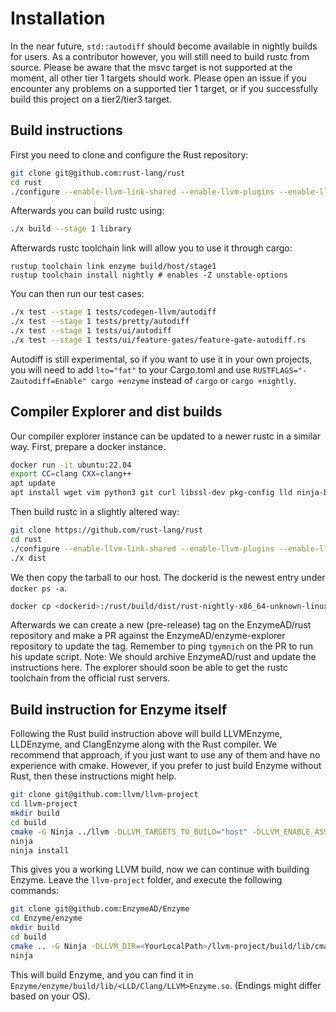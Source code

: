# Installation

In the near future, `std::autodiff` should become available in nightly builds for users. As a contributor however, you will still need to build rustc from source. Please be aware that the msvc target is not supported at the moment, all other tier 1 targets should work. Please open an issue if you encounter any problems on a supported tier 1 target, or if you successfully build this project on a tier2/tier3 target.

## Build instructions

First you need to clone and configure the Rust repository:
```bash
git clone git@github.com:rust-lang/rust
cd rust
./configure --enable-llvm-link-shared --enable-llvm-plugins --enable-llvm-enzyme --release-channel=nightly --enable-llvm-assertions --enable-clang --enable-lld --enable-option-checking --enable-ninja --disable-docs
```

Afterwards you can build rustc using:
```bash
./x build --stage 1 library
```

Afterwards rustc toolchain link will allow you to use it through cargo:
```
rustup toolchain link enzyme build/host/stage1
rustup toolchain install nightly # enables -Z unstable-options
```

You can then run our test cases:

```bash
./x test --stage 1 tests/codegen-llvm/autodiff
./x test --stage 1 tests/pretty/autodiff
./x test --stage 1 tests/ui/autodiff
./x test --stage 1 tests/ui/feature-gates/feature-gate-autodiff.rs
```

Autodiff is still experimental, so if you want to use it in your own projects, you will need to add `lto="fat"` to your Cargo.toml 
and use `RUSTFLAGS="-Zautodiff=Enable" cargo +enzyme` instead of `cargo` or `cargo +nightly`. 

## Compiler Explorer and dist builds

Our compiler explorer instance can be updated to a newer rustc in a similar way. First, prepare a docker instance.
```bash
docker run -it ubuntu:22.04
export CC=clang CXX=clang++
apt update
apt install wget vim python3 git curl libssl-dev pkg-config lld ninja-build cmake clang build-essential 
```
Then build rustc in a slightly altered way:
```bash
git clone https://github.com/rust-lang/rust
cd rust
./configure --enable-llvm-link-shared --enable-llvm-plugins --enable-llvm-enzyme --release-channel=nightly --enable-llvm-assertions --enable-clang --enable-lld --enable-option-checking --enable-ninja --disable-docs
./x dist
```
We then copy the tarball to our host. The dockerid is the newest entry under `docker ps -a`.
```bash
docker cp <dockerid>:/rust/build/dist/rust-nightly-x86_64-unknown-linux-gnu.tar.gz rust-nightly-x86_64-unknown-linux-gnu.tar.gz
```
Afterwards we can create a new (pre-release) tag on the EnzymeAD/rust repository and make a PR against the EnzymeAD/enzyme-explorer repository to update the tag.
Remember to ping `tgymnich` on the PR to run his update script. Note: We should archive EnzymeAD/rust and update the instructions here. The explorer should soon
be able to get the rustc toolchain from the official rust servers.


## Build instruction for Enzyme itself

Following the Rust build instruction above will build LLVMEnzyme, LLDEnzyme, and ClangEnzyme along with the Rust compiler.
We recommend that approach, if you just want to use any of them and have no experience with cmake.
However, if you prefer to just build Enzyme without Rust, then these instructions might help.

```bash
git clone git@github.com:llvm/llvm-project
cd llvm-project
mkdir build
cd build
cmake -G Ninja ../llvm -DLLVM_TARGETS_TO_BUILD="host" -DLLVM_ENABLE_ASSERTIONS=ON -DLLVM_ENABLE_PROJECTS="clang;lld" -DLLVM_ENABLE_RUNTIMES="openmp" -DLLVM_ENABLE_PLUGINS=ON -DCMAKE_BUILD_TYPE=Release -DCMAKE_INSTALL_PREFIX=.
ninja
ninja install
```
This gives you a working LLVM build, now we can continue with building Enzyme.
Leave the `llvm-project` folder, and execute the following commands:
```bash
git clone git@github.com:EnzymeAD/Enzyme
cd Enzyme/enzyme
mkdir build 
cd build 
cmake .. -G Ninja -DLLVM_DIR=<YourLocalPath>/llvm-project/build/lib/cmake/llvm/ -DLLVM_EXTERNAL_LIT=<YourLocalPath>/llvm-project/llvm/utils/lit/lit.py -DCMAKE_BUILD_TYPE=Release -DCMAKE_EXPORT_COMPILE_COMMANDS=YES -DBUILD_SHARED_LIBS=ON
ninja
```
This will build Enzyme, and you can find it in `Enzyme/enzyme/build/lib/<LLD/Clang/LLVM>Enzyme.so`. (Endings might differ based on your OS).

